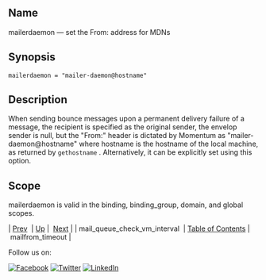 <a name="conf.ref.mailerdaemon"></a>
## Name

mailerdaemon — set the From: address for MDNs

## Synopsis

`mailerdaemon = "mailer-daemon@hostname"`

<a name="idp25180544"></a>
## Description

When sending bounce messages upon a permanent delivery failure of a message, the recipient is specified as the original sender, the envelop sender is null, but the "From:" header is dictated by Momentum as "mailer-daemon@hostname" where hostname is the hostname of the local machine, as returned by `gethostname` . Alternatively, it can be explicitly set using this option.

<a name="idp25183168"></a>
## Scope

mailerdaemon is valid in the binding, binding_group, domain, and global scopes.

| [Prev](conf.ref.mail_queue_check_vm_interval.php)  | [Up](config.options.ref.php) |  [Next](conf.ref.mailfrom_timeout.php) |
| mail_queue_check_vm_interval  | [Table of Contents](index.php) |  mailfrom_timeout |

Follow us on:

[![Facebook](https://support.messagesystems.com/images/icon-facebook.png)](http://www.facebook.com/messagesystems) [![Twitter](https://support.messagesystems.com/images/icon-twitter.png)](http://twitter.com/#!/MessageSystems) [![LinkedIn](https://support.messagesystems.com/images/icon-linkedin.png)](http://www.linkedin.com/company/message-systems)